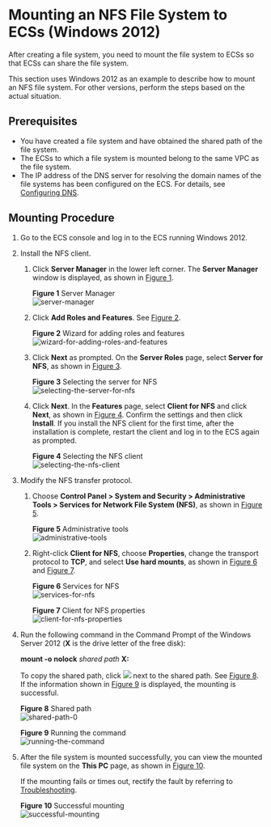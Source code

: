 # Mounting an NFS File System to ECSs \(Windows 2012\)<a name="en-us_topic_0105224109"></a>

After creating a file system, you need to mount the file system to ECSs so that ECSs can share the file system.

This section uses Windows 2012 as an example to describe how to mount an NFS file system. For other versions, perform the steps based on the actual situation.

## Prerequisites<a name="section27225646153519"></a>

-   You have created a file system and have obtained the shared path of the file system.
-   The ECSs to which a file system is mounted belong to the same VPC as the file system.
-   The IP address of the DNS server for resolving the domain names of the file systems has been configured on the ECS. For details, see  [Configuring DNS](configuring-dns.md). 

## Mounting Procedure<a name="section62423454145852"></a>

1.  Go to the ECS console and log in to the ECS running Windows 2012.
2.  Install the NFS client.
    1.  Click  **Server Manager**  in the lower left corner. The  **Server Manager**  window is displayed, as shown in  [Figure 1](#fig5988173610457).

        **Figure  1**  Server Manager<a name="fig5988173610457"></a>  
        ![](figures/server-manager.png "server-manager")

    2.  Click  **Add Roles and Features**. See  [Figure 2](#fig598816362459).

        **Figure  2**  Wizard for adding roles and features<a name="fig598816362459"></a>  
        ![](figures/wizard-for-adding-roles-and-features.png "wizard-for-adding-roles-and-features")

    3.  Click  **Next**  as prompted. On the  **Server Roles**  page, select  **Server for NFS**, as shown in  [Figure 3](#fig1998863615458).

        **Figure  3**  Selecting the server for NFS<a name="fig1998863615458"></a>  
        ![](figures/selecting-the-server-for-nfs.png "selecting-the-server-for-nfs")

    4.  Click  **Next**. In the  **Features**  page, select  **Client for NFS**  and click  **Next**, as shown in  [Figure 4](#fig398666640). Confirm the settings and then click  **Install**. If you install the NFS client for the first time, after the installation is complete, restart the client and log in to the ECS again as prompted.

        **Figure  4**  Selecting the NFS client<a name="fig398666640"></a>  
        ![](figures/selecting-the-nfs-client.png "selecting-the-nfs-client")

3.  Modify the NFS transfer protocol.
    1.  Choose  **Control Panel \> System and Security \> Administrative Tools \> Services for Network File System \(NFS\)**, as shown in  [Figure 5](#fig773834418456).

        **Figure  5**  Administrative tools<a name="fig773834418456"></a>  
        ![](figures/administrative-tools.png "administrative-tools")

    2.  Right-click  **Client for NFS**, choose  **Properties**, change the transport protocol to  **TCP**, and select  **Use hard mounts**, as shown in  [Figure 6](#fig47381445453)  and  [Figure 7](#fig8738344144513).

        **Figure  6**  Services for NFS<a name="fig47381445453"></a>  
        ![](figures/services-for-nfs.png "services-for-nfs")

        **Figure  7**  Client for NFS properties<a name="fig8738344144513"></a>  
        ![](figures/client-for-nfs-properties.png "client-for-nfs-properties")

4.  Run the following command in the Command Prompt of the Windows Server 2012 \(**X**  is the drive letter of the free disk\):

    **mount -o nolock** _shared path_ **X:**

    To copy the shared path, click  ![](figures/button.png)  next to the shared path. See  [Figure 8](#fig212663513297). If the information shown in  [Figure 9](#fig13957194774517)  is displayed, the mounting is successful.

    **Figure  8**  Shared path<a name="fig212663513297"></a>  
    ![](figures/shared-path-0.png "shared-path-0")

    **Figure  9**  Running the command<a name="fig13957194774517"></a>  
    ![](figures/running-the-command.png "running-the-command")

5.  After the file system is mounted successfully, you can view the mounted file system on the  **This PC**  page, as shown in  [Figure 10](#fig1120010188467).

    If the mounting fails or times out, rectify the fault by referring to  [Troubleshooting](troubleshooting.md).

    **Figure  10**  Successful mounting<a name="fig1120010188467"></a>  
    ![](figures/successful-mounting.png "successful-mounting")


